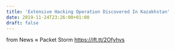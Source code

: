```yaml
---
title: 'Extensive Hacking Operation Discovered In Kazakhstan'
date: 2019-11-24T23:26:00+01:00
draft: false
---
```


  
  
from News ≈ Packet Storm https://ift.tt/2Ofyhvs